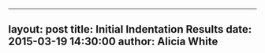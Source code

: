 
---
layout:     post
title:      Initial Indentation Results
date:       2015-03-19 14:30:00
author:     Alicia White
---

